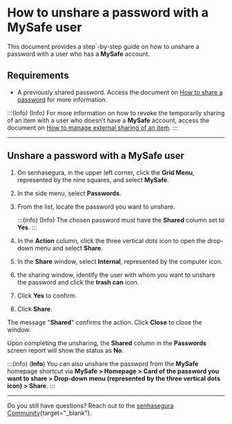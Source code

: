 # How to unshare a password with a MySafe user

This document provides a step´-by-step guide on how to unshare a password with a user who has a **MySafe** account.

## Requirements
* A previously shared password. Access the document on [How to share a password](/v3-33/docs/mysafe-passwords-share) for more information.


:::(Info) (Info)
For more information on how to revoke the temporarily sharing of an item with a user who doesn’t  have a **MySafe** account, access the document on [How to manage external sharing of an item](/v3-33/docs/how-to-manage-the-external-share-of-an-item).
:::

***

## Unshare a password with a MySafe user

1. On senhasegura, in the upper left corner, click the **Grid Menu**, represented by the nine squares, and select **MySafe**.
2. In the side menu, select **Passwords**. 
3. From the list, locate the password you want to unshare.
    
    :::(info) (Info)
    The chosen password must have the **Shared** column set to **Yes**.
    :::
    
4. In the **Action** column, click the three vertical dots icon to open the drop-down menu and select **Share**.
6. In the **Share** window, select **Internal**, represented by the computer icon.
7. the sharing window, identify the user with whom you want to unshare the password and click the **trash can** icon.
9. Click **Yes** to confirm.
10. Click **Share**.

The message "**Shared**" confirms the action. Click **Close** to close the window.

Upon completing the unsharing, the **Shared** column in the **Passwords** screen report will show the status as **No**.


:::(info) (**Info**)
You can also unshare the password from the **MySafe** homepage shortcut via **MySafe > Homepage > Card of the password you want to share > Drop-down menu (represented by the three vertical dots icon) > Share**.
:::
***


Do you still have questions? Reach out to the [senhasegura Community](https://community.senhasegura.io/){target="_blank"}.